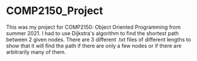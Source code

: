 # COMP2150_Project
This was my project for COMP2150: Object Oriented Programming from summer 2021. I had to use Dijkstra's algorithm to find the shortest path between 2 given nodes. There are 3 different .txt files of different lengths to show that it will find the path if there are only a few nodes or if there are arbitrarily many of them.
